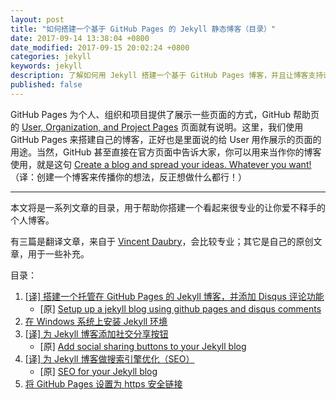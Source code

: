 ```yaml
---
layout: post
title: "如何搭建一个基于 GitHub Pages 的 Jekyll 静态博客（目录）"
date: 2017-09-14 13:38:04 +0800
date_modified: 2017-09-15 20:02:24 +0800
categories: jekyll
keywords: jekyll
description: 了解如何用 Jekyll 搭建一个基于 GitHub Pages 博客，并且让博客支持评论和分享；了解如何优化搜索引擎对此博客内容的搜索（SEO）。
published: false
---
```


GitHub Pages 为个人、组织和项目提供了展示一些页面的方式，GitHub 帮助页的 [User, Organization, and Project Pages](https://help.github.com/articles/user-organization-and-project-pages/) 页面就有说明。这里，我们使用 GitHub Pages 来搭建自己的博客，正好也是里面说的给 User 用作展示的页面的用途。当然，GitHub 甚至直接在官方页面中告诉大家，你可以用来当作你的博客使用，就是这句 [Create a blog and spread your ideas. Whatever you want!](https://github.com/blog/272-github-pages)（译：创建一个博客来传播你的想法，反正想做什么都行！）

---

本文将是一系列文章的目录，用于帮助你搭建一个看起来很专业的让你爱不释手的个人博客。

有三篇是翻译文章，来自于 [Vincent Daubry](https://vdaubry.github.io)，会比较专业；其它是自己的原创文章，用于一些补充。

目录：
1. [[译] 搭建一个托管在 GitHub Pages 的 Jekyll 博客，并添加 Disqus 评论功能](./2017-09-14-setup-a-jekyll-blog-1.html)
   - [原] [Setup up a jekyll blog using github pages and disqus comments](https://vdaubry.github.io/2014/10/19/setup-a-jekyll-blog/)
1. [在 Windows 系统上安装 Jekyll 环境](2017-09-14-setup-a-jekyll-blog-on-windows.html)
1. [[译] 为 Jekyll 博客添加社交分享按钮](./2017-09-14-setup-a-jekyll-blog-2.html)
   - [原] [Add social sharing buttons to your Jekyll blog](https://vdaubry.github.io/2014/10/20/add-social-sharing-buttons-with-jekyll/) 
1. [[译] 为 Jekyll 博客做搜索引擎优化（SEO）](./2017-09-14-setup-a-jekyll-blog-3.html)
   - [原] [SEO for your Jekyll blog](https://vdaubry.github.io/2014/10/21/SEO-for-your-Jekyll-blog/)
1. [将 GitHub Pages 设置为 https 安全链接](./2017-09-14-setup-a-jekyll-blog-4.html)
